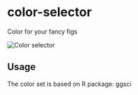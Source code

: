 # color-selector
Color for your fancy figs

![Color selector](https://github.com/hengbingao/color-selector/png/C_session.png)


## **Usage**
The color set is based on R package: ggsci
